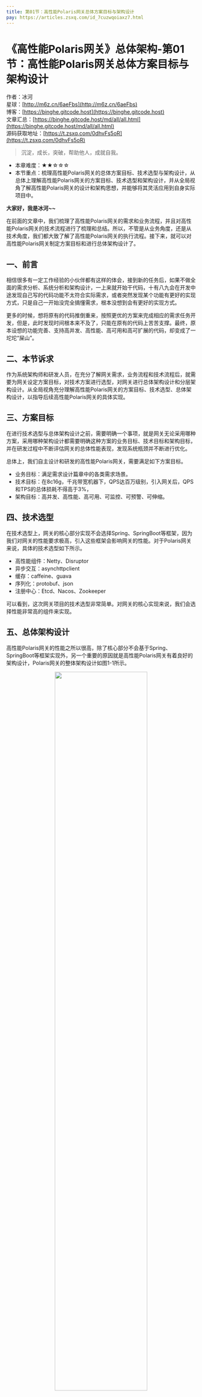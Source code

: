 ```yaml
---
title: 第01节：高性能Polaris网关总体方案目标与架构设计
pay: https://articles.zsxq.com/id_7cuzwqoiaxz7.html
---
```


# 《高性能Polaris网关》总体架构-第01节：高性能Polaris网关总体方案目标与架构设计

作者：冰河
<br/>星球：[http://m6z.cn/6aeFbs](http://m6z.cn/6aeFbs)
<br/>博客：[https://binghe.gitcode.host](https://binghe.gitcode.host)
<br/>文章汇总：[https://binghe.gitcode.host/md/all/all.html](https://binghe.gitcode.host/md/all/all.html)
<br/>源码获取地址：[https://t.zsxq.com/0dhvFs5oR](https://t.zsxq.com/0dhvFs5oR)

> 沉淀，成长，突破，帮助他人，成就自我。

* 本章难度：★★☆☆☆
* 本节重点：梳理高性能Polaris网关的总体方案目标、技术选型与架构设计，从总体上理解高性能Polaris网关的方案目标、技术选型和架构设计，并从全局视角了解高性能Polaris网关的设计和架构思想，并能够将其灵活应用到自身实际项目中。

**大家好，我是冰河~~**

在前面的文章中，我们梳理了高性能Polaris网关的需求和业务流程，并且对高性能Polaris网关的技术流程进行了梳理和总结。所以，不管是从业务角度，还是从技术角度，我们都大致了解了高性能Polaris网关的执行流程。接下来，就可以对高性能Polaris网关制定方案目标和进行总体架构设计了。

## 一、前言

相信很多有一定工作经验的小伙伴都有这样的体会，接到新的任务后，如果不做全面的需求分析、系统分析和架构设计，一上来就开始干代码，十有八九会在开发中途发现自己写的代码功能不太符合实际需求，或者突然发现某个功能有更好的实现方式，只是自己一开始没完全搞懂需求，根本没想到会有更好的实现方式。

更多的时候，想将原有的代码推倒重来，按照更优的方案来完成相应的需求任务开发，但是，此时发现时间根本来不及了，只能在原有的代码上苦苦支撑。最终，原本设想的功能完善、支持高并发、高性能、高可用和高可扩展的代码，却变成了一坨坨“屎山”。

## 二、本节诉求

作为系统架构师和研发人员，在充分了解网关需求，业务流程和技术流程后，就需要为网关设定方案目标，对技术方案进行选型，对网关进行总体架构设计和分层架构设计。从全局视角充分理解高性能Polaris网关的方案目标、技术选型、总体架构设计，以指导后续高性能Polaris网关的具体实现。

## 三、方案目标

在进行技术选型与总体架构设计之前，需要明确一个事项，就是网关无论采用哪种方案，采用哪种架构设计都需要明确这种方案的业务目标、技术目标和架构目标，并在研发过程中不断评估网关的总体性能表现，发现系统瓶颈并不断进行优化。

总体上，我们自主设计和研发的高性能Polaris网关，需要满足如下方案目标。

* 业务目标：满足需求设计篇章中的各类需求场景。
* 技术目标：在8c16g，千兆带宽机器下，QPS达百万级别，引入网关后，QPS和TPS的总体损耗不得高于3%，
* 架构目标：高并发、高性能、高可用、可监控、可预警、可伸缩。

## 四、技术选型

在技术选型上，网关的核心部分实现不会选择Spring、SpringBoot等框架，因为我们对网关的性能要求极高，引入这些框架会影响网关的性能。对于Polaris网关来说，具体的技术选型如下所示。

* 高性能组件：Netty、Disruptor
* 异步交互：asynchttpclient
* 缓存：caffeine、guava
* 序列化：protobuf、json
* 注册中心：Etcd、Nacos、Zookeeper

可以看到，这次网关项目的技术选型非常简单。对网关的核心实现来说，我们会选择性能非常高的组件来实现。

## 五、总体架构设计

高性能Polaris网关的性能之所以很高，除了核心部分不会基于Spring、SpringBoot等框架实现外，另一个重要的原因就是高性能Polaris网关有着良好的架构设计，Polaris网关的整体架构设计如图1-1所示。

<div align="center">
    <img src="https://binghe.gitcode.host/images/project/gateway/2024-07-20-001.png?raw=true" width="70%">
    <br/>
</div>

在高性能Polaris网关中，我们采用微内核、插件化的架构设计，每一部分都是以插件的形式提供服务，整个网关会内置核心插件，并提供标准的SPI机制，供使用方根据自己的实际需求，可自定义需要的其他插件。

## 六、网关内部执行流程

## 查看完整文章

加入[冰河技术](https://public.zsxq.com/groups/48848484411888.html)知识星球，解锁完整技术文章、小册、视频与完整代码